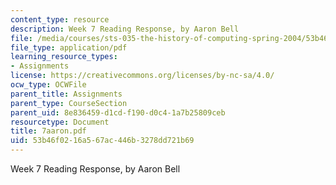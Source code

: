 ```yaml
---
content_type: resource
description: Week 7 Reading Response, by Aaron Bell
file: /media/courses/sts-035-the-history-of-computing-spring-2004/53b46f0216a567ac446b3278dd721b69_7aaron.pdf
file_type: application/pdf
learning_resource_types:
- Assignments
license: https://creativecommons.org/licenses/by-nc-sa/4.0/
ocw_type: OCWFile
parent_title: Assignments
parent_type: CourseSection
parent_uid: 8e836459-d1cd-f190-d0c4-1a7b25809ceb
resourcetype: Document
title: 7aaron.pdf
uid: 53b46f02-16a5-67ac-446b-3278dd721b69
---
```

Week 7 Reading Response, by Aaron Bell
